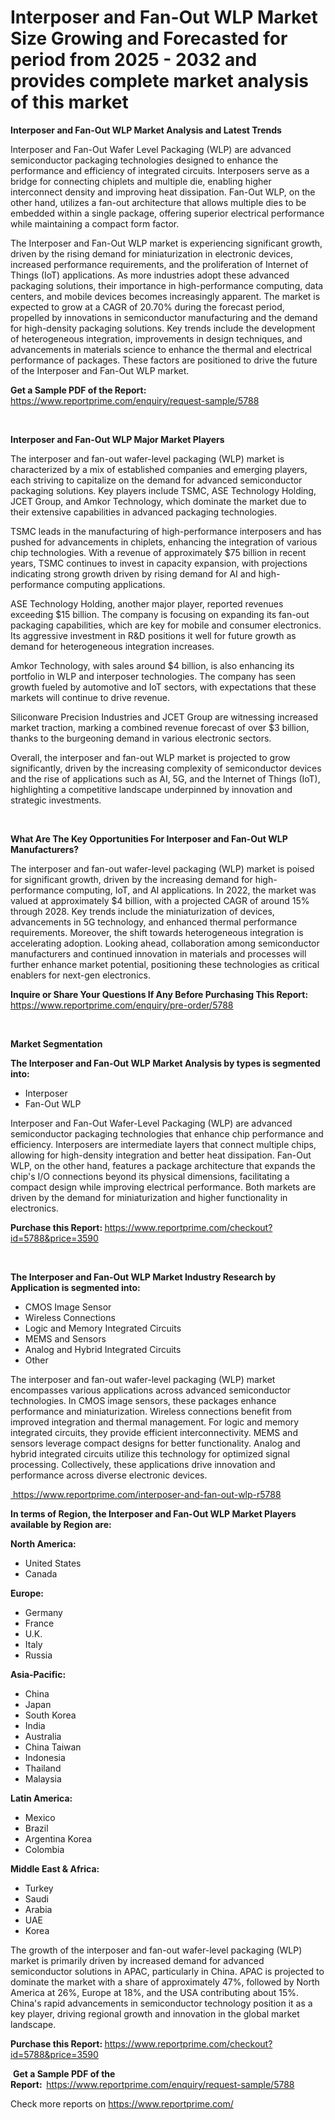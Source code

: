 <p><h1>Interposer and Fan-Out WLP Market Size Growing and Forecasted for period from 2025 - 2032 and provides complete market analysis of this market</h1></p><p><strong>Interposer and Fan-Out WLP Market Analysis and Latest Trends</strong></p>
<p><p>Interposer and Fan-Out Wafer Level Packaging (WLP) are advanced semiconductor packaging technologies designed to enhance the performance and efficiency of integrated circuits. Interposers serve as a bridge for connecting chiplets and multiple die, enabling higher interconnect density and improving heat dissipation. Fan-Out WLP, on the other hand, utilizes a fan-out architecture that allows multiple dies to be embedded within a single package, offering superior electrical performance while maintaining a compact form factor.</p><p>The Interposer and Fan-Out WLP market is experiencing significant growth, driven by the rising demand for miniaturization in electronic devices, increased performance requirements, and the proliferation of Internet of Things (IoT) applications. As more industries adopt these advanced packaging solutions, their importance in high-performance computing, data centers, and mobile devices becomes increasingly apparent. The market is expected to grow at a CAGR of 20.70% during the forecast period, propelled by innovations in semiconductor manufacturing and the demand for high-density packaging solutions. Key trends include the development of heterogeneous integration, improvements in design techniques, and advancements in materials science to enhance the thermal and electrical performance of packages. These factors are positioned to drive the future of the Interposer and Fan-Out WLP market.</p></p>
<p><strong>Get a Sample PDF of the Report:&nbsp;</strong> <a href="https://www.reportprime.com/enquiry/request-sample/5788?utm_campaign=2927&utm_medium=2&utm_source=Github&utm_content=ia&utm_term=19032025&utm_id=interposer-and-fan-out-wlp">https://www.reportprime.com/enquiry/request-sample/5788</a></p>
<p>&nbsp;</p>
<p><strong>Interposer and Fan-Out WLP Major Market Players</strong></p>
<p><p>The interposer and fan-out wafer-level packaging (WLP) market is characterized by a mix of established companies and emerging players, each striving to capitalize on the demand for advanced semiconductor packaging solutions. Key players include TSMC, ASE Technology Holding, JCET Group, and Amkor Technology, which dominate the market due to their extensive capabilities in advanced packaging technologies.</p><p>TSMC leads in the manufacturing of high-performance interposers and has pushed for advancements in chiplets, enhancing the integration of various chip technologies. With a revenue of approximately $75 billion in recent years, TSMC continues to invest in capacity expansion, with projections indicating strong growth driven by rising demand for AI and high-performance computing applications.</p><p>ASE Technology Holding, another major player, reported revenues exceeding $15 billion. The company is focusing on expanding its fan-out packaging capabilities, which are key for mobile and consumer electronics. Its aggressive investment in R&D positions it well for future growth as demand for heterogeneous integration increases.</p><p>Amkor Technology, with sales around $4 billion, is also enhancing its portfolio in WLP and interposer technologies. The company has seen growth fueled by automotive and IoT sectors, with expectations that these markets will continue to drive revenue.</p><p>Siliconware Precision Industries and JCET Group are witnessing increased market traction, marking a combined revenue forecast of over $3 billion, thanks to the burgeoning demand in various electronic sectors.</p><p>Overall, the interposer and fan-out WLP market is projected to grow significantly, driven by the increasing complexity of semiconductor devices and the rise of applications such as AI, 5G, and the Internet of Things (IoT), highlighting a competitive landscape underpinned by innovation and strategic investments.</p></p>
<p>&nbsp;</p>
<p><strong>What Are The Key Opportunities For Interposer and Fan-Out WLP Manufacturers?</strong></p>
<p><p>The interposer and fan-out wafer-level packaging (WLP) market is poised for significant growth, driven by the increasing demand for high-performance computing, IoT, and AI applications. In 2022, the market was valued at approximately $4 billion, with a projected CAGR of around 15% through 2028. Key trends include the miniaturization of devices, advancements in 5G technology, and enhanced thermal performance requirements. Moreover, the shift towards heterogeneous integration is accelerating adoption. Looking ahead, collaboration among semiconductor manufacturers and continued innovation in materials and processes will further enhance market potential, positioning these technologies as critical enablers for next-gen electronics.</p></p>
<p><strong>Inquire or Share Your Questions If Any Before Purchasing This Report:</strong> <a href="https://www.reportprime.com/enquiry/pre-order/5788?utm_campaign=2927&utm_medium=2&utm_source=Github&utm_content=ia&utm_term=19032025&utm_id=interposer-and-fan-out-wlp">https://www.reportprime.com/enquiry/pre-order/5788</a></p>
<p>&nbsp;</p>
<p><strong>Market Segmentation</strong></p>
<p><strong>The Interposer and Fan-Out WLP Market Analysis by types is segmented into:</strong></p>
<p><ul><li>Interposer</li><li>Fan-Out WLP</li></ul></p>
<p><p>Interposer and Fan-Out Wafer-Level Packaging (WLP) are advanced semiconductor packaging technologies that enhance chip performance and efficiency. Interposers are intermediate layers that connect multiple chips, allowing for high-density integration and better heat dissipation. Fan-Out WLP, on the other hand, features a package architecture that expands the chip's I/O connections beyond its physical dimensions, facilitating a compact design while improving electrical performance. Both markets are driven by the demand for miniaturization and higher functionality in electronics.</p></p>
<p><strong>Purchase this Report:&nbsp;</strong><a href="https://www.reportprime.com/checkout?id=5788&price=3590&utm_campaign=2927&utm_medium=2&utm_source=Github&utm_content=ia&utm_term=19032025&utm_id=interposer-and-fan-out-wlp">https://www.reportprime.com/checkout?id=5788&price=3590</a></p>
<p>&nbsp;</p>
<p><strong>The Interposer and Fan-Out WLP Market Industry Research by Application is segmented into:</strong></p>
<p><ul><li>CMOS Image Sensor</li><li>Wireless Connections</li><li>Logic and Memory Integrated Circuits</li><li>MEMS and Sensors</li><li>Analog and Hybrid Integrated Circuits</li><li>Other</li></ul></p>
<p><p>The interposer and fan-out wafer-level packaging (WLP) market encompasses various applications across advanced semiconductor technologies. In CMOS image sensors, these packages enhance performance and miniaturization. Wireless connections benefit from improved integration and thermal management. For logic and memory integrated circuits, they provide efficient interconnectivity. MEMS and sensors leverage compact designs for better functionality. Analog and hybrid integrated circuits utilize this technology for optimized signal processing. Collectively, these applications drive innovation and performance across diverse electronic devices.</p></p>
<p><a href="https://www.reportprime.com/interposer-and-fan-out-wlp-r5788?utm_campaign=2927&utm_medium=2&utm_source=Github&utm_content=ia&utm_term=19032025&utm_id=interposer-and-fan-out-wlp">&nbsp;https://www.reportprime.com/interposer-and-fan-out-wlp-r5788</a></p>
<p><strong>In terms of Region, the Interposer and Fan-Out WLP Market Players available by Region are:</strong></p>
<p>
    <p> <strong> North America: </strong>
        <ul>
            <li>United States</li>
            <li>Canada</li>
        </ul>
        </p> 
    <p> <strong> Europe: </strong>
        <ul>
            <li>Germany</li>
            <li>France</li>
            <li>U.K.</li>
            <li>Italy</li>
            <li>Russia</li>
        </ul>
        </p> 
    <p> <strong> Asia-Pacific: </strong>
        <ul>
            <li>China</li>
            <li>Japan</li>
            <li>South Korea</li>
            <li>India</li>
            <li>Australia</li>
            <li>China Taiwan</li>
            <li>Indonesia</li>
            <li>Thailand</li>
            <li>Malaysia</li>
        </ul>
        </p> 
    <p> <strong> Latin America: </strong>
        <ul>
            <li>Mexico</li>
            <li>Brazil</li>
            <li>Argentina Korea</li>
            <li>Colombia</li>
        </ul>
        </p> 
    <p> <strong> Middle East & Africa: </strong>
        <ul>
            <li>Turkey</li>
            <li>Saudi</li>
            <li>Arabia</li>
            <li>UAE</li>
            <li>Korea</li>
        </ul>
    </p>
    </p>
<p><p>The growth of the interposer and fan-out wafer-level packaging (WLP) market is primarily driven by increased demand for advanced semiconductor solutions in APAC, particularly in China. APAC is projected to dominate the market with a share of approximately 47%, followed by North America at 26%, Europe at 18%, and the USA contributing about 15%. China's rapid advancements in semiconductor technology position it as a key player, driving regional growth and innovation in the global market landscape.</p></p>
<p><strong>Purchase this Report: </strong><a href="https://www.reportprime.com/checkout?id=5788&price=3590&utm_campaign=2927&utm_medium=2&utm_source=Github&utm_content=ia&utm_term=19032025&utm_id=interposer-and-fan-out-wlp">https://www.reportprime.com/checkout?id=5788&price=3590</a></p>
<p>&nbsp;<strong>Get a Sample PDF of the Report:&nbsp;&nbsp;</strong><a href="https://www.reportprime.com/enquiry/request-sample/5788?utm_campaign=2927&utm_medium=2&utm_source=Github&utm_content=ia&utm_term=19032025&utm_id=interposer-and-fan-out-wlp">https://www.reportprime.com/enquiry/request-sample/5788</a></p>
<p><strong></strong></p>
<p>Check more reports on <a href="https://www.reportprime.com/?utm_campaign=2927&utm_medium=2&utm_source=Github&utm_content=ia&utm_term=19032025&utm_id=interposer-and-fan-out-wlp">https://www.reportprime.com/</a></p>